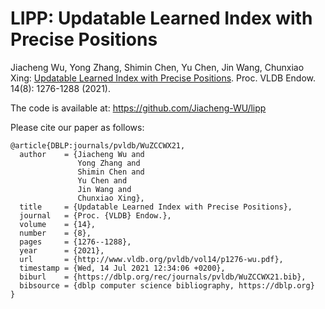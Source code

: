 # LIPP: Updatable Learned Index with Precise Positions

Jiacheng Wu, Yong Zhang, Shimin Chen, Yu Chen, Jin Wang, Chunxiao Xing:
<a href="http://vldb.org/pvldb/vol14/p1276-wu.pdf">Updatable Learned Index with Precise Positions</a>. Proc. VLDB Endow. 14(8): 1276-1288 (2021).

The code is available at: https://github.com/Jiacheng-WU/lipp

Please cite our paper as follows:
```
@article{DBLP:journals/pvldb/WuZCCWX21,
  author    = {Jiacheng Wu and
               Yong Zhang and
               Shimin Chen and
               Yu Chen and
               Jin Wang and
               Chunxiao Xing},
  title     = {Updatable Learned Index with Precise Positions},
  journal   = {Proc. {VLDB} Endow.},
  volume    = {14},
  number    = {8},
  pages     = {1276--1288},
  year      = {2021},
  url       = {http://www.vldb.org/pvldb/vol14/p1276-wu.pdf},
  timestamp = {Wed, 14 Jul 2021 12:34:06 +0200},
  biburl    = {https://dblp.org/rec/journals/pvldb/WuZCCWX21.bib},
  bibsource = {dblp computer science bibliography, https://dblp.org}
}
```
